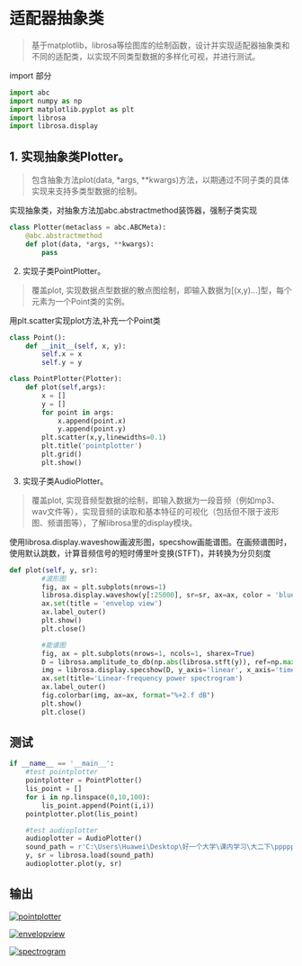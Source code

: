 # 适配器抽象类
> 基于matplotlib，librosa等绘图库的绘制函数，设计并实现适配器抽象类和不同的适配类，以实现不同类型数据的多样化可视，并进行测试。

import 部分
```python
import abc
import numpy as np
import matplotlib.pyplot as plt
import librosa
import librosa.display
```

## 1. 实现抽象类Plotter。

> 包含抽象方法plot(data, *args, **kwargs)方法，以期通过不同子类的具体实现来支持多类型数据的绘制。

实现抽象类，对抽象方法加abc.abstractmethod装饰器，强制子类实现

```python
class Plotter(metaclass = abc.ABCMeta):
    @abc.abstractmethod
    def plot(data, *args, **kwargs):
        pass
```


2. 实现子类PointPlotter。

> 覆盖plot, 实现数据点型数据的散点图绘制，即输入数据为[(x,y)...]型，每个元素为一个Point类的实例。

用plt.scatter实现plot方法,补充一个Point类

```python
class Point():
    def __init__(self, x, y):
        self.x = x
        self.y = y

class PointPlotter(Plotter):
    def plot(self,args):
        x = []
        y = []
        for point in args:
            x.append(point.x)
            y.append(point.y)
        plt.scatter(x,y,linewidths=0.1)
        plt.title('pointplotter')
        plt.grid()
        plt.show()
```

3. 实现子类AudioPlotter。

> 覆盖plot, 实现音频型数据的绘制，即输入数据为一段音频（例如mp3、wav文件等），实现音频的读取和基本特征的可视化（包括但不限于波形图、频谱图等），了解librosa里的display模块。

使用librosa.display.waveshow画波形图，specshow画能谱图。在画频谱图时，使用默认跳数，计算音频信号的短时傅里叶变换(STFT)，并转换为分贝刻度

```python
def plot(self, y, sr):
        #波形图
        fig, ax = plt.subplots(nrows=1)
        librosa.display.waveshow(y[:25000], sr=sr, ax=ax, color = 'blue')
        ax.set(title = 'envelop view')
        ax.label_outer()
        plt.show()
        plt.close()

        #能谱图
        fig, ax = plt.subplots(nrows=1, ncols=1, sharex=True)
        D = librosa.amplitude_to_db(np.abs(librosa.stft(y)), ref=np.max)
        img = librosa.display.specshow(D, y_axis='linear', x_axis='time', sr=sr, ax=ax)
        ax.set(title='Linear-frequency power spectrogram')
        ax.label_outer()
        fig.colorbar(img, ax=ax, format="%+2.f dB")
        plt.show()
        plt.close()
```

## 测试

```python
if __name__ == '__main__':
    #test pointplotter
    pointplotter = PointPlotter()
    lis_point = []
    for i in np.linspace(0,10,100):
        lis_point.append(Point(i,i))
    pointplotter.plot(lis_point)

    #test audioplotter
    audioplotter = AudioPlotter()
    sound_path = r'C:\Users\Huawei\Desktop\好一个大学\课内学习\大二下\ppppp数据分析\w10\w10-demo\test.mp3'
    y, sr = librosa.load(sound_path)
    audioplotter.plot(y, sr)

```
## 输出

<a href="https://ibb.co/RTjh8r0Q"><img src="https://i.ibb.co/zV68d9RP/pointplotter.png" alt="pointplotter" border="0"></a>

<a href="https://ibb.co/N6DnGWMV"><img src="https://i.ibb.co/jv0Zj3S6/envelopview.png" alt="envelopview" border="0"></a>

<a href="https://ibb.co/vvvnVX6Q"><img src="https://i.ibb.co/qFFQ7J3W/spectrogram.png" alt="spectrogram" border="0"></a>
